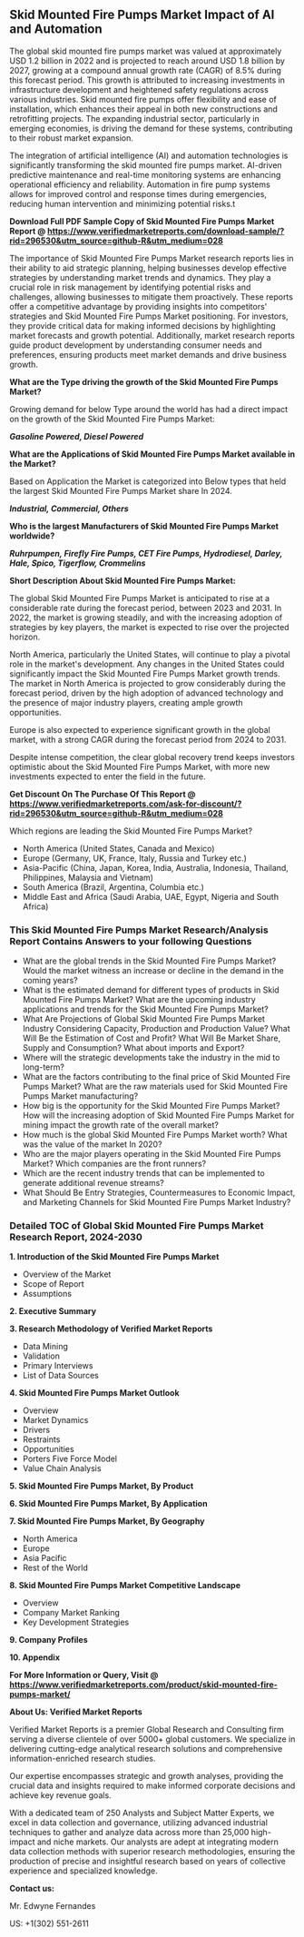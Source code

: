 <h2>Skid Mounted Fire Pumps Market Impact of AI and Automation</h2><p>The global skid mounted fire pumps market was valued at approximately USD 1.2 billion in 2022 and is projected to reach around USD 1.8 billion by 2027, growing at a compound annual growth rate (CAGR) of 8.5% during this forecast period. This growth is attributed to increasing investments in infrastructure development and heightened safety regulations across various industries. Skid mounted fire pumps offer flexibility and ease of installation, which enhances their appeal in both new constructions and retrofitting projects. The expanding industrial sector, particularly in emerging economies, is driving the demand for these systems, contributing to their robust market expansion.</p><p>The integration of artificial intelligence (AI) and automation technologies is significantly transforming the skid mounted fire pumps market. AI-driven predictive maintenance and real-time monitoring systems are enhancing operational efficiency and reliability. Automation in fire pump systems allows for improved control and response times during emergencies, reducing human intervention and minimizing potential risks.t</p><p id="" class=""><strong>Download Full PDF Sample Copy of Skid Mounted Fire Pumps Market Report @ <a href="https://www.verifiedmarketreports.com/download-sample/?rid=296530&utm_source=github-R&utm_medium=028" target="_blank">https://www.verifiedmarketreports.com/download-sample/?rid=296530&utm_source=github-R&utm_medium=028</a></strong></p><p>The importance of&nbsp;Skid Mounted Fire Pumps Market research reports lies in their ability to aid strategic planning, helping businesses develop effective strategies by understanding market trends and dynamics. They play a crucial role in risk management by identifying potential risks and challenges, allowing businesses to mitigate them proactively. These reports offer a competitive advantage by providing insights into competitors' strategies and Skid Mounted Fire Pumps Market positioning. For investors, they provide critical data for making informed decisions by highlighting market forecasts and growth potential. Additionally, market research reports guide product development by understanding consumer needs and preferences, ensuring products meet market demands and drive business growth.</p><p><strong>What are the&nbsp;Type driving the growth of the Skid Mounted Fire Pumps Market?</strong></p><p id="" class="">Growing demand for below Type around the world has had a direct impact on the growth of the Skid Mounted Fire Pumps Market:</p><em><strong>Gasoline Powered, Diesel Powered</strong></em></p><strong>What are the&nbsp;Applications&nbsp;of Skid Mounted Fire Pumps Market available in the Market?</strong></p><p id="" class="">Based on Application the Market is categorized into Below types that held the largest Skid Mounted Fire Pumps Market share In 2024.</p><em><strong>Industrial, Commercial, Others</strong></em></p><strong>Who is the largest Manufacturers of Skid Mounted Fire Pumps Market worldwide?</strong></p><p><em><strong>Ruhrpumpen, Firefly Fire Pumps, CET Fire Pumps, Hydrodiesel, Darley, Hale, Spico, Tigerflow, Crommelins</strong></em></p><p id="" class=""><strong>Short Description About Skid Mounted Fire Pumps Market:</strong></p><p>The global Skid Mounted Fire Pumps Market is anticipated to rise at a considerable rate during the forecast period, between 2023 and 2031. In 2022, the market is growing steadily, and with the increasing adoption of strategies by key players, the market is expected to rise over the projected horizon.</p><p>North America, particularly the United States, will continue to play a pivotal role in the market's development. Any changes in the United States could significantly impact the Skid Mounted Fire Pumps Market growth trends. The market in North America is projected to grow considerably during the forecast period, driven by the high adoption of advanced technology and the presence of major industry players, creating ample growth opportunities.</p><p>Europe is also expected to experience significant growth in the global market, with a strong CAGR during the forecast period from 2024 to 2031.</p><p>Despite intense competition, the clear global recovery trend keeps investors optimistic about the Skid Mounted Fire Pumps Market, with more new investments expected to enter the field in the future.</p><p id="" class=""><strong>Get Discount On The Purchase Of This Report @ <a href="https://www.verifiedmarketreports.com/ask-for-discount/?rid=296530&utm_source=github-R&utm_medium=028" target="_blank">https://www.verifiedmarketreports.com/ask-for-discount/?rid=296530&utm_source=github-R&utm_medium=028</a></strong></p>Which regions are leading the Skid Mounted Fire Pumps Market?</p><ul><li>North America (United States, Canada and Mexico)</li><li>Europe (Germany, UK, France, Italy, Russia and Turkey etc.)</li><li>Asia-Pacific (China, Japan, Korea, India, Australia, Indonesia, Thailand, Philippines, Malaysia and Vietnam)</li><li>South America (Brazil, Argentina, Columbia etc.)</li><li>Middle East and Africa (Saudi Arabia, UAE, Egypt, Nigeria and South Africa)</li></ul><h3 id="" class="">This Skid Mounted Fire Pumps Market Research/Analysis Report Contains Answers to your following Questions</h3><ul><li>What are the global trends in the Skid Mounted Fire Pumps Market? Would the market witness an increase or decline in the demand in the coming years?</li><li>What is the estimated demand for different types of products in Skid Mounted Fire Pumps Market? What are the upcoming industry applications and trends for the Skid Mounted Fire Pumps Market?</li><li>What Are Projections of Global Skid Mounted Fire Pumps Market Industry Considering Capacity, Production and Production Value? What Will Be the Estimation of Cost and Profit? What Will Be Market Share, Supply and Consumption? What about imports and Export?</li><li>Where will the strategic developments take the industry in the mid to long-term?</li><li>What are the factors contributing to the final price of Skid Mounted Fire Pumps Market? What are the raw materials used for Skid Mounted Fire Pumps Market manufacturing?</li><li>How big is the opportunity for the Skid Mounted Fire Pumps Market? How will the increasing adoption of Skid Mounted Fire Pumps Market for mining impact the growth rate of the overall market?</li><li>How much is the global Skid Mounted Fire Pumps Market worth? What was the value of the market In 2020?</li><li>Who are the major players operating in the Skid Mounted Fire Pumps Market? Which companies are the front runners?</li><li>Which are the recent industry trends that can be implemented to generate additional revenue streams?</li><li>What Should Be Entry Strategies, Countermeasures to Economic Impact, and Marketing Channels for Skid Mounted Fire Pumps Market Industry?</li></ul><h3 id="" class="">Detailed TOC of Global Skid Mounted Fire Pumps Market Research Report, 2024-2030</h3><p id="" class=""><strong>1. Introduction of the Skid Mounted Fire Pumps Market</strong></p><ul><li>Overview of the Market</li><li>Scope of Report</li><li>Assumptions</li></ul><p id="" class=""><strong>2. Executive Summary</strong></p><p id="" class=""><strong>3. Research Methodology of Verified Market Reports</strong></p><ul><li>Data Mining</li><li>Validation</li><li>Primary Interviews</li><li>List of Data Sources</li></ul><p id="" class=""><strong>4. Skid Mounted Fire Pumps Market Outlook</strong></p><ul><li>Overview</li><li>Market Dynamics</li><li>Drivers</li><li>Restraints</li><li>Opportunities</li><li>Porters Five Force Model</li><li>Value Chain Analysis</li></ul><p id="" class=""><strong>5. Skid Mounted Fire Pumps Market, By Product</strong></p><p id="" class=""><strong>6. Skid Mounted Fire Pumps Market, By Application</strong></p><p id="" class=""><strong>7. Skid Mounted Fire Pumps Market, By Geography</strong></p><ul><li>North America</li><li>Europe</li><li>Asia Pacific</li><li>Rest of the World</li></ul><p id="" class=""><strong>8. Skid Mounted Fire Pumps Market Competitive Landscape</strong></p><ul><li>Overview</li><li>Company Market Ranking</li><li>Key Development Strategies</li></ul><p id="" class=""><strong>9. Company Profiles</strong></p><p id="" class=""><strong>10. Appendix</strong></p><p id="" class=""><strong>For More Information or Query, Visit @ <a href="https://www.verifiedmarketreports.com/product/skid-mounted-fire-pumps-market/" target="_blank">https://www.verifiedmarketreports.com/product/skid-mounted-fire-pumps-market/</a></strong></p><p id="" class=""><strong>About Us: Verified Market Reports</strong></p><p id="" class="">Verified Market Reports is a premier Global Research and Consulting firm serving a diverse clientele of over 5000+ global customers. We specialize in delivering cutting-edge analytical research solutions and comprehensive information-enriched research studies.</p><p id="" class="">Our expertise encompasses strategic and growth analyses, providing the crucial data and insights required to make informed corporate decisions and achieve key revenue goals.</p><p id="" class="">With a dedicated team of 250 Analysts and Subject Matter Experts, we excel in data collection and governance, utilizing advanced industrial techniques to gather and analyze data across more than 25,000 high-impact and niche markets. Our analysts are adept at integrating modern data collection methods with superior research methodologies, ensuring the production of precise and insightful research based on years of collective experience and specialized knowledge.</p><p id="" class=""><strong>Contact us:</strong></p><p id="" class="">Mr. Edwyne Fernandes</p><p id="" class="">US: +1(302) 551-2611</p>